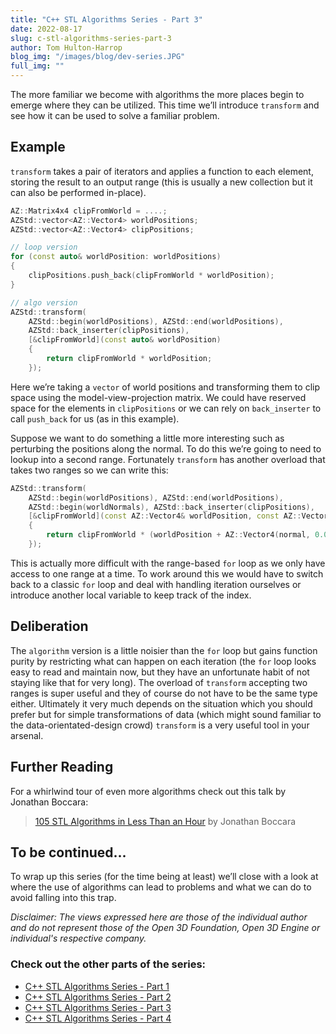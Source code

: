 ```yaml
---
title: "C++ STL Algorithms Series - Part 3"
date: 2022-08-17
slug: c-stl-algorithms-series-part-3
author: Tom Hulton-Harrop
blog_img: "/images/blog/dev-series.JPG"
full_img: ""
---
```


The more familiar we become with algorithms the more places begin to emerge where they can be utilized. This time we’ll introduce `transform` and see how it can be used to solve a familiar problem.

## Example

`transform` takes a pair of iterators and applies a function to each element, storing the result to an output range (this is usually a new collection but it can also be performed in-place).

```c++
AZ::Matrix4x4 clipFromWorld = ....;
AZStd::vector<AZ::Vector4> worldPositions;
AZStd::vector<AZ::Vector4> clipPositions;

// loop version
for (const auto& worldPosition: worldPositions)
{
    clipPositions.push_back(clipFromWorld * worldPosition);
}

// algo version
AZStd::transform(
    AZStd::begin(worldPositions), AZStd::end(worldPositions),
    AZStd::back_inserter(clipPositions),
    [&clipFromWorld](const auto& worldPosition)
    {
        return clipFromWorld * worldPosition;
    });
```

Here we’re taking a `vector` of world positions and transforming them to clip space using the model-view-projection matrix. We could have reserved space for the elements in `clipPositions` or we can rely on `back_inserter` to call `push_back` for us (as in this example).

Suppose we want to do something a little more interesting such as perturbing the positions along the normal. To do this we’re going to need to lookup into a second range. Fortunately `transform` has another overload that takes two ranges so we can write this:

```c++
AZStd::transform( 
    AZStd::begin(worldPositions), AZStd::end(worldPositions), 
    AZStd::begin(worldNormals), AZStd::back_inserter(clipPositions), 
    [&clipFromWorld](const AZ::Vector4& worldPosition, const AZ::Vector3& normal) 
    {      
        return clipFromWorld * (worldPosition + AZ::Vector4(normal, 0.0f));  
    });
```

This is actually more difficult with the range-based `for` loop as we only have access to one range at a time. To work around this we would have to switch back to a classic `for` loop and deal with handling iteration ourselves or introduce another local variable to keep track of the index.

## Deliberation

The `algorithm` version is a little noisier than the `for` loop but gains function purity by restricting what can happen on each iteration (the `for` loop looks easy to read and maintain now, but they have an unfortunate habit of not staying like that for very long). The overload of `transform` accepting two ranges is super useful and they of course do not have to be the same type either. Ultimately it very much depends on the situation which you should prefer but for simple transformations of data (which might sound familiar to the data-orientated-design crowd) `transform` is a very useful tool in your arsenal.

## Further Reading

For a whirlwind tour of even more algorithms check out this talk by Jonathan Boccara:

> [105 STL Algorithms in Less Than an Hour](https://youtu.be/2olsGf6JIkU) by Jonathan Boccara

## To be continued...

To wrap up this series (for the time being at least) we’ll close with a look at where the use of algorithms can lead to problems and what we can do to avoid falling into this trap.

_Disclaimer: The views expressed here are those of the individual author and do not represent those of the Open 3D Foundation, Open 3D Engine or individual's respective company._

### Check out the other parts of the series:

* [C++ STL Algorithms Series - Part 1](/blog/posts/c-stl-algorithms-series-part-1/)
* [C++ STL Algorithms Series - Part 2](/blog/posts/c-stl-algorithms-series-part-2/)
* [C++ STL Algorithms Series - Part 3](/blog/posts/c-stl-algorithms-series-part-3/)
* [C++ STL Algorithms Series - Part 4](/blog/posts/c-stl-algorithms-series-part-4/)